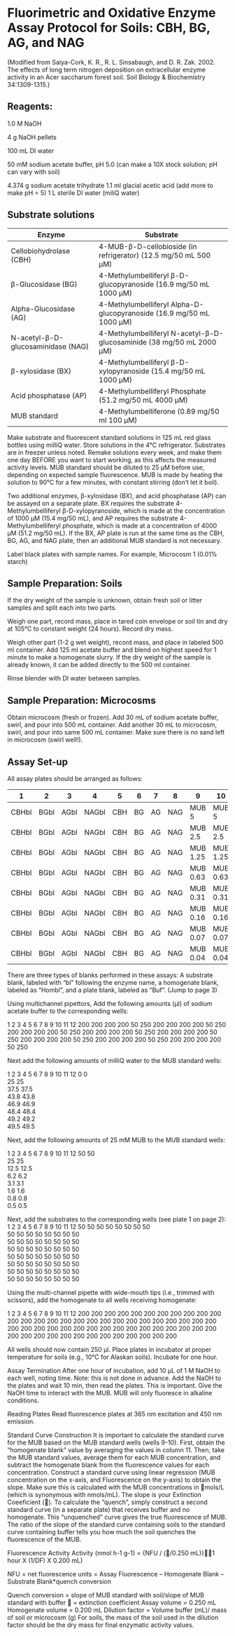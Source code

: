 # Fluorimetric and Oxidative Enzyme Assay Protocol for Soils: CBH, BG, AG, and NAG

(Modified from Saiya-Cork, K. R., R. L. Sinsabaugh, and D. R. Zak. 2002. The effects of long term nitrogen deposition on extracellular enzyme activity in an Acer saccharum forest soil. Soil Biology & Biochemistry 34:1309-1315.)

## Reagents:

1.0 M NaOH

4 g NaOH pellets

100 mL DI water

50 mM sodium acetate buffer, pH 5.0 (can make a 10X stock solution; pH can vary with soil)

4.374 g sodium acetate trihydrate
1.1 ml glacial acetic acid (add more to make pH = 5)
1 L sterile DI water (miliQ water)

## Substrate solutions
Enzyme | Substrate |
------ | --------- |
Cellobiohydrolase (CBH)	| 4-MUB-β-D-cellobioside (in refrigerator) (12.5 mg/50 mL 500 µM)
β-Glucosidase (BG)	| 4-Methylumbelliferyl β-D-glucopyranoside (16.9 mg/50 mL 1000 µM)
Alpha-Glucosidase (AG)	| 4-Methylumbelliferyl Alpha-D-glucopyranoside (16.9 mg/50 mL 1000 µM)
N-acetyl-β-D-glucosaminidase (NAG)	| 4-Methylumbelliferyl N-acetyl-β-D-glucosaminide (38 mg/50 mL 2000 µM)
β-xylosidase (BX)	| 4-Methylumbelliferyl β-D-xylopyranoside (15.4 mg/50 mL 1000 µM)
Acid phosphatase (AP)	| 4-Methylumbelliferyl Phosphate (51.2 mg/50 mL 4000 µM)
MUB standard	| 4-Methylumbelliferone (0.89 mg/50 ml 100 µM)


Make substrate and fluorescent standard solutions in 125 mL red glass bottles using milliQ water. Store solutions in the 4°C refrigerator. Substrates are in freezer unless noted. Remake solutions every week, and make them one day BEFORE you want to start working, as this affects the measured activity levels. MUB standard should be diluted to 25 µM before use, depending on expected sample fluorescence.  MUB is made by heating the solution to 90°C for a few minutes, with constant stirring (don’t let it boil).

Two additional enzymes, β-xylosidase (BX), and acid phosphatase (AP) can be assayed on a separate plate.  BX requires the substrate 4-Methylumbelliferyl β-D-xylopyranoside, which is made at the concentration of 1000 µM (15.4 mg/50 mL), and AP requires the substrate 4-Methylumbelliferyl phosphate, which is made at a concentration of 4000 µM (51.2 mg/50 mL).  If the BX, AP plate is run at the same time as the CBH, BG, AG, and NAG plate, then an additional MUB standard is not necessary.

Label black plates with sample names.  For example, Microcosm 1 (0.01% starch)

## Sample Preparation: Soils
If the dry weight of the sample is unknown, obtain fresh soil or litter samples and split each into two parts.

Weigh one part, record mass, place in tared coin envelope or soil tin and dry at 105°C to constant weight (24 hours).  Record dry mass.

Weigh other part (1-2 g wet weight), record mass, and place in labeled 500 ml container. Add 125 ml acetate buffer and blend on highest speed for 1 minute to make a homogenate slurry. If the dry weight of the sample is already known, it can be added directly to the 500 ml container.

Rinse blender with DI water between samples.

## Sample Preparation: Microcosms
Obtain microcosm (fresh or frozen).  Add 30 mL of sodium acetate buffer, swirl, and pour into 500 mL container.  Add another 30 mL to microcosm, swirl, and pour into same 500 mL container.  Make sure there is no sand left in microcosm (swirl well!).

## Assay Set-up
All assay plates should be arranged as follows:

1 | 2 | 3 | 4 | 5 | 6 | 7 | 8 | 9 | 10 | 11 | 12 |
-- | - | - | - | - | - | - | - | - | -- | -- | -- |
CBHbl	|BGbl |	AGbl |	NAGbl |	CBH	|BG |	AG |	NAG |	MUB 5 |	MUB 5 |	Hombl |	Buf |
CBHbl	|BGbl |	AGbl |	NAGbl |	CBH	|BG |	AG |	NAG |	MUB 2.5	| MUB 2.5	|Hombl	|Buf
CBHbl	|BGbl |	AGbl |	NAGbl |	CBH	|BG |	AG |	NAG |	MUB 1.25	|MUB 1.25	|Hombl	|Buf
CBHbl	|BGbl |	AGbl |	NAGbl |	CBH	|BG |	AG |	NAG |	MUB 0.63	|MUB 0.63	|Hombl	|Buf
CBHbl	|BGbl |	AGbl |	NAGbl |	CBH	|BG |	AG |	NAG |	MUB 0.31	|MUB 0.31	|Hombl	|Buf
CBHbl	|BGbl |	AGbl |	NAGbl |	CBH	|BG |	AG |	NAG |	MUB 0.16	|MUB 0.16	|Hombl	|Buf
CBHbl	|BGbl |	AGbl |	NAGbl |	CBH	|BG |	AG |	NAG |	MUB 0.07	|MUB 0.07	|Hombl	|Buf
CBHbl	|BGbl |	AGbl |	NAGbl |	CBH	|BG |	AG |	NAG |	MUB 0.04	|MUB 0.04	|Hombl	|Buf

There are three types of blanks performed in these assays: A substrate blank, labeled with “bl” following the enzyme name, a homogenate blank, labeled as “Hombl”, and a plate blank, labeled as “Buf”. (Jump to page 3)







Using multichannel pipettors, Add the following amounts (µl) of sodium acetate buffer to the corresponding wells:

1	2	3	4	5	6	7	8	9	10	11	12
200	200	200	200							50	250
200	200	200	200							50	250
200	200	200	200							50	250
200	200	200	200							50	250
200	200	200	200							50	250
200	200	200	200							50	250
200	200	200	200							50	250
200	200	200	200							50	250


Next add the following amounts of milliQ water to the MUB standard wells:

1	2	3	4	5	6	7	8	9	10	11	12
								0	0		
								25	25		
								37.5	37.5		
								43.8	43.8		
								46.9	46.9		
								48.4	48.4		
								49.2	49.2		
								49.5	49.5		

Next, add the following amounts of 25 mM MUB to the MUB standard wells:



1	2	3	4	5	6	7	8	9	10	11	12
								50	50		
								25	25		
								12.5	12.5		
								6.2	6.2		
								3.1	3.1		
								1.6	1.6		
								0.8	0.8		
								0.5	0.5		

Next, add the substrates to the corresponding wells (see plate 1 on page 2):
1	2	3	4	5	6	7	8	9	10	11	12
50	50	50	50	50	50	50	50				
50	50	50	50	50	50	50	50				
50	50	50	50	50	50	50	50				
50	50	50	50	50	50	50	50				
50	50	50	50	50	50	50	50				
50	50	50	50	50	50	50	50				
50	50	50	50	50	50	50	50				
50	50	50	50	50	50	50	50				

Using the multi-channel pipette with wide-mouth tips (i.e., trimmed with scissors), add the homogenate to all wells receiving homogenate:
 
 
1	2	3	4	5	6	7	8	9	10	11	12
				200	200	200	200	200	200	200	
				200	200	200	200	200	200	200	
				200	200	200	200	200	200	200	
				200	200	200	200	200	200	200	
				200	200	200	200	200	200	200	
				200	200	200	200	200	200	200	
				200	200	200	200	200	200	200	
				200	200	200	200	200	200	200	

All wells should now contain 250 µl.  Place plates in incubator at proper temperature for soils (e.g., 10°C for Alaskan soils).  Incubate for one hour.

Assay Termination
After one hour of incubation, add 10 µL of 1 M NaOH to each well, noting time. Note: this is not done in advance. Add the NaOH to the plates and wait 10 min, then read the plates.  This is important.  Give the NaOH time to interact with the MUB.  MUB will only fluoresce in alkaline conditions.  

Reading Plates
Read fluorescence plates at 365 nm excitation and 450 nm emission. 

Standard Curve Construction
It is important to calculate the standard curve for the MUB based on the MUB standard wells (wells 9-10).  First, obtain the “homogenate blank” value by averaging the values in column 11.  Then, take the MUB standard values, average them for each MUB concentration, and subtract the homogenate blank from the fluorescence values for each concentration.  Construct a standard curve using linear regression (MUB concentration on the x-axis, and Fluorescence on the y-axis) to obtain the slope.  Make sure this is calculated with the MUB concentrations in mols/L (which is synonymous with nmols/mL).  The slope is your Extinction Coeeficient ().  To calculate the “quench”, simply construct a second standard curve (in a separate plate) that receives buffer and no homogenate.  This “unquenched” curve gives the true fluorescence of MUB.  The ratio of the slope of the standard curve containing soils to the standard curve containing buffer tells you how much the soil quenches the fluorescence of the MUB.  





Fluorescence Activity
Activity (nmol h-1 g-1) = {NFU / (/0.250 mL)}1 hour X (1/DF) X 0.200 mL) 

NFU = net fluorescence units = Assay Fluorescence – Homogenate Blank – Substrate Blank*quench conversion

Quench conversion = slope of MUB standard with soil/slope of MUB standard with buffer
 = extinction coefficient
Assay volume = 0.250 mL
Homogenate volume = 0.200 mL
Dilution factor = Volume buffer (mL)/ mass of soil or microcosm (g)
For soils, the mass of the soil used in the dilution factor should be the dry mass for final enzymatic activity values.
